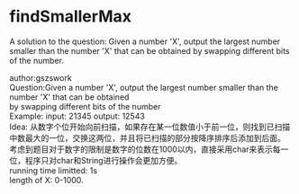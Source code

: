 # findSmallerMax
A solution to the question: Given a number 'X', output the largest number smaller than the number 'X' that can be obtained by swapping different bits of the number.  

author:gszswork  
Question:Given a number 'X', output the largest number smaller than the number 'X' that can be obtained  
          by swapping different bits of the number  
Example: input: 21345   output: 12543  
Idea: 从数字个位开始向前扫描，如果存在某一位数值小于前一位，则找到已扫描中数最大的一位，交换这两位，并且将已扫描的部分按降序排序后添加到后面。
   考虑到题目对于数字的限制是数字的位数在1000以内，直接采用char来表示每一位，程序只对char和String进行操作会更加方便。  
running time limitted: 1s  
length of X: 0-1000. 
